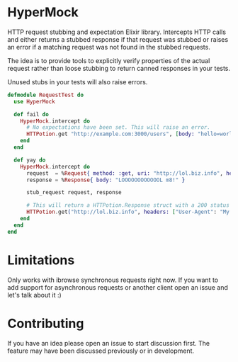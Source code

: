 # HyperMock

HTTP request stubbing and expectation Elixir library. Intercepts HTTP calls and
either returns a stubbed response if that request was stubbed or raises an error
if a matching request was not found in the stubbed requests.

The idea is to provide tools to explicitly verify properties of the actual request
rather than loose stubbing to return canned responses in your tests.

Unused stubs in your tests will also raise errors.

```elixir
defmodule RequestTest do
  use HyperMock

  def fail do
    HyperMock.intercept do
      # No expectations have been set. This will raise an error.
      HTTPotion.get "http://example.com:3000/users", [body: "hello=world", headers: ["User-Agent": "My App"]]
    end
  end

  def yay do
    HyperMock.intercept do
      request  = %Request{ method: :get, uri: "http://lol.biz.info", headers: ["User-Agent": "My App"] }
      response = %Response{ body: "LOOOOOOOOOOOOL m8!" }

      stub_request request, response

      # This will return a HTTPotion.Response struct with a 200 status and body of "LOOOOOOOOOOOOL m8!"
      HTTPotion.get("http://lol.biz.info", headers: ["User-Agent": "My App"]) |> inspect |> IO.puts
    end
  end
end
```

# Limitations

Only works with ibrowse synchronous requests right now. If you want to add support
for asynchronous requests or another client open an issue and let's talk about it :)

# Contributing

If you have an idea please open an issue to start discussion first. The feature may
have been discussed previously or in development.

